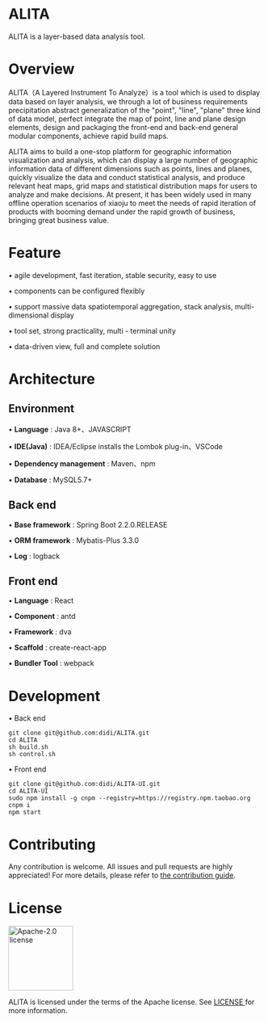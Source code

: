 # ALITA
ALITA is a layer-based data analysis tool.

# Overview

ALITA（A Layered Instrument To Analyze）is a tool which is used to display data based on layer analysis, we through a lot of business requirements precipitation abstract generalization of the "point", "line", "plane" three kind of data model, perfect integrate the map of point, line and plane design elements, design and packaging the front-end and back-end general modular components, achieve rapid build maps.
                                      
ALITA aims to build a one-stop platform for geographic information visualization and analysis, which can display a large number of geographic information data of different dimensions such as points, lines and planes, quickly visualize the data and conduct statistical analysis, and produce relevant heat maps, grid maps and statistical distribution maps for users to analyze and make decisions. At present, it has been widely used in many offline operation scenarios of xiaoju to meet the needs of rapid iteration of products with booming demand under the rapid growth of business, bringing great business value. 

# Feature

• agile development, fast iteration, stable security, easy to use

• components can be configured flexibly

• support massive data spatiotemporal aggregation, stack analysis, multi-dimensional display

• tool set, strong practicality, multi - terminal unity

• data-driven view, full and complete solution

# Architecture

## Environment

•	**Language** : Java 8+、JAVASCRIPT

•	**IDE(Java)** : IDEA/Eclipse installs the Lombok plug-in、VSCode

•	**Dependency management** : Maven、npm

•	**Database** : MySQL5.7+

## Back end

•	**Base framework** : Spring Boot 2.2.0.RELEASE

•	**ORM framework** : Mybatis-Plus 3.3.0

•	**Log** : logback

## Front end

•	**Language** : React

•	**Component** : antd

•	**Framework** : dva

•	**Scaffold** : create-react-app

•	**Bundler Tool** : webpack

# Development

• Back end

```
git clone git@github.com:didi/ALITA.git
cd ALITA
sh build.sh
sh control.sh
```

• Front end

```
git clone git@github.com:didi/ALITA-UI.git
cd ALITA-UI
sudo npm install -g cnpm --registry=https://registry.npm.taobao.org
cnpm i
npm start
```

# Contributing

Any contribution is welcome. All issues and pull requests are highly appreciated! For more details, please refer to [the contribution guide](CONTRIBUTING).

# License

<img alt="Apache-2.0 license" src="https://lucene.apache.org/images/mantle-power.png" width="128">

ALITA is licensed under the terms of the Apache license. See [LICENSE ](LICENSE)for more information.